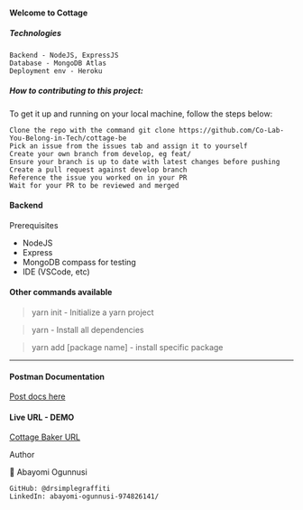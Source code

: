 #### Welcome to Cottage

##### Technologies
    Backend - NodeJS, ExpressJS
    Database - MongoDB Atlas
    Deployment env - Heroku

##### How to contributing to this project:
To get it up and running on your local machine, follow the steps below:

    Clone the repo with the command git clone https://github.com/Co-Lab-You-Belong-in-Tech/cottage-be
    Pick an issue from the issues tab and assign it to yourself
    Create your own branch from develop, eg feat/
    Ensure your branch is up to date with latest changes before pushing
    Create a pull request against develop branch
    Reference the issue you worked on in your PR
    Wait for your PR to be reviewed and merged


#### Backend
Prerequisites
   - NodeJS
   - Express
   - MongoDB compass for testing
   - IDE (VSCode, etc)

#### Other commands available
> yarn init - Initialize a yarn project

> yarn - Install all dependencies

> yarn add [package name] - install specific package
    

---

#### Postman Documentation
[Post docs here](https://documenter.getpostman.com/view/15544476/2s8YzP1Pbh)


#### Live URL - DEMO
[Cottage Baker URL](https://cottage-baker.onrender.com/)

Author

👤 Abayomi Ogunnusi

    GitHub: @drsimplegraffiti
    LinkedIn: abayomi-ogunnusi-974826141/

